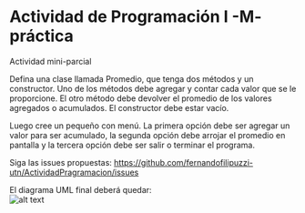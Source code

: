 # Actividad de Programación I -M- práctica

Actividad mini-parcial

Defina una clase llamada Promedio, que tenga dos métodos y un constructor. Uno de los métodos debe agregar y contar cada valor que se le proporcione. El otro método debe devolver el promedio de los valores agregados o acumulados. El constructor debe estar vacío.

Luego cree un pequeño con menú. La primera opción debe ser agregar un valor para ser acumulado, la segunda opción debe arrojar el promedio en pantalla y la tercera opción debe ser salir o terminar el programa.

Siga las issues propuestas: https://github.com/fernandofilipuzzi-utn/ActividadPragramacion/issues

El diagrama UML final deberá quedar:<br/>
![alt text](https://github.com/fernandofilipuzzi-utn/ActividadPragramacion/blob/main/ActividadParcial/ActividadParcial/uml/Promedio.jpg?raw=true)
